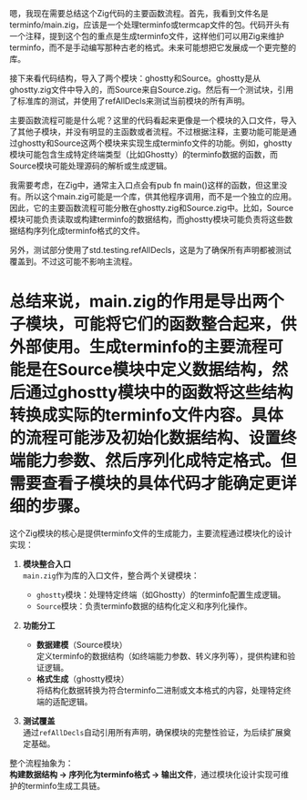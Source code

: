 嗯，我现在需要总结这个Zig代码的主要函数流程。首先，我看到文件名是terminfo/main.zig，应该是一个处理terminfo或termcap文件的包。代码开头有一个注释，提到这个包的重点是生成terminfo文件，这样他们可以用Zig来维护terminfo，而不是手动编写那种古老的格式。未来可能想把它发展成一个更完整的库。

接下来看代码结构，导入了两个模块：ghostty和Source。ghostty是从ghostty.zig文件中导入的，而Source来自Source.zig。然后有一个测试块，引用了标准库的测试，并使用了refAllDecls来测试当前模块的所有声明。

主要函数流程可能是什么呢？这里的代码看起来更像是一个模块的入口文件，导入了其他子模块，并没有明显的主函数或者流程。不过根据注释，主要功能可能是通过ghostty和Source这两个模块来实现生成terminfo文件的功能。例如，ghostty模块可能包含生成特定终端类型（比如Ghostty）的terminfo数据的函数，而Source模块可能处理源码的解析或生成逻辑。

我需要考虑，在Zig中，通常主入口点会有pub fn main()这样的函数，但这里没有。所以这个main.zig可能是一个库，供其他程序调用，而不是一个独立的应用。因此，它的主要函数流程可能分散在ghostty.zig和Source.zig中。比如，Source模块可能负责读取或构建terminfo的数据结构，而ghostty模块可能负责将这些数据结构序列化成terminfo格式的文件。

另外，测试部分使用了std.testing.refAllDecls，这是为了确保所有声明都被测试覆盖到。不过这可能不影响主流程。

总结来说，main.zig的作用是导出两个子模块，可能将它们的函数整合起来，供外部使用。生成terminfo的主要流程可能是在Source模块中定义数据结构，然后通过ghostty模块中的函数将这些结构转换成实际的terminfo文件内容。具体的流程可能涉及初始化数据结构、设置终端能力参数、然后序列化成特定格式。但需要查看子模块的具体代码才能确定更详细的步骤。
================================================
这个Zig模块的核心是提供terminfo文件的生成能力，主要流程通过模块化的设计实现：

1. **模块整合入口**  
   `main.zig`作为库的入口文件，整合两个关键模块：
   - `ghostty`模块：处理特定终端（如Ghostty）的terminfo配置生成逻辑。
   - `Source`模块：负责terminfo数据的结构化定义和序列化操作。

2. **功能分工**
   - **数据建模**（Source模块）  
     定义terminfo的数据结构（如终端能力参数、转义序列等），提供构建和验证逻辑。
   - **格式生成**（ghostty模块）  
     将结构化数据转换为符合terminfo二进制或文本格式的内容，处理特定终端的适配逻辑。

3. **测试覆盖**  
   通过`refAllDecls`自动引用所有声明，确保模块的完整性验证，为后续扩展奠定基础。

整个流程抽象为：  
**构建数据结构 → 序列化为terminfo格式 → 输出文件**，通过模块化设计实现可维护的terminfo生成工具链。